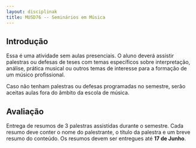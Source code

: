 ```yaml
---
layout: disciplinak
title: MUSD76 -- Seminários em Música
---
```


## Introdução

Essa é uma atividade sem aulas presenciais. O aluno deverá assistir
palestras ou defesas de teses com temas específicos sobre
interpretação, análise, prática musical ou outros temas de interesse
para a formação de um músico profissional.

Caso não tenham palestras ou defesas programadas no semestre, serão
aceitas aulas fora do âmbito da escola de música.

## Avaliação

Entrega de resumos de 3 palestras assistidas durante o semestre. Cada
resumo deve conter o nome do palestrante, o título da palestra e um
breve resumo do conteúdo. Os resumos devem ser entregues até **17 de
Junho**.
